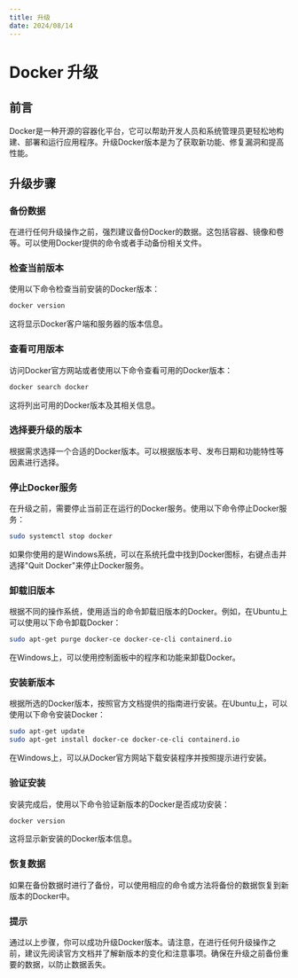 ```yaml
---
title: 升级
date: 2024/08/14
---
```

# Docker 升级
## 前言
Docker是一种开源的容器化平台，它可以帮助开发人员和系统管理员更轻松地构建、部署和运行应用程序。升级Docker版本是为了获取新功能、修复漏洞和提高性能。
## 升级步骤
### 备份数据
在进行任何升级操作之前，强烈建议备份Docker的数据。这包括容器、镜像和卷等。可以使用Docker提供的命令或者手动备份相关文件。

### 检查当前版本
使用以下命令检查当前安装的Docker版本：
```bash
docker version
```
这将显示Docker客户端和服务器的版本信息。
### 查看可用版本
访问Docker官方网站或者使用以下命令查看可用的Docker版本：
```bash
docker search docker
```
这将列出可用的Docker版本及其相关信息。
### 选择要升级的版本
根据需求选择一个合适的Docker版本。可以根据版本号、发布日期和功能特性等因素进行选择。
### 停止Docker服务
在升级之前，需要停止当前正在运行的Docker服务。使用以下命令停止Docker服务：
```bash
sudo systemctl stop docker
```
如果你使用的是Windows系统，可以在系统托盘中找到Docker图标，右键点击并选择"Quit Docker"来停止Docker服务。
### 卸载旧版本
根据不同的操作系统，使用适当的命令卸载旧版本的Docker。例如，在Ubuntu上可以使用以下命令卸载Docker：
```bash
sudo apt-get purge docker-ce docker-ce-cli containerd.io
```
在Windows上，可以使用控制面板中的程序和功能来卸载Docker。
### 安装新版本
根据所选的Docker版本，按照官方文档提供的指南进行安装。在Ubuntu上，可以使用以下命令安装Docker：
```bash
sudo apt-get update
sudo apt-get install docker-ce docker-ce-cli containerd.io
```
在Windows上，可以从Docker官方网站下载安装程序并按照提示进行安装。
### 验证安装
安装完成后，使用以下命令验证新版本的Docker是否成功安装：
```bash
docker version
```
这将显示新安装的Docker版本信息。
### 恢复数据
如果在备份数据时进行了备份，可以使用相应的命令或方法将备份的数据恢复到新版本的Docker中。
### 提示
通过以上步骤，你可以成功升级Docker版本。请注意，在进行任何升级操作之前，建议先阅读官方文档并了解新版本的变化和注意事项。确保在升级之前备份重要的数据，以防止数据丢失。